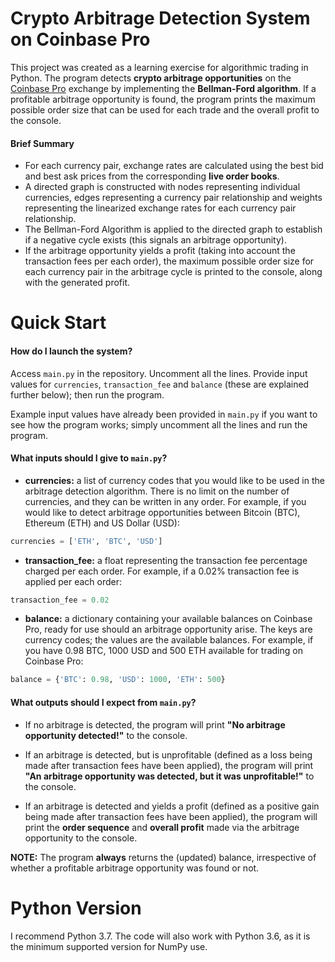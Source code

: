 # Crypto Arbitrage Detection System on Coinbase Pro


This project was created as a learning exercise for algorithmic trading in Python. The program detects **crypto arbitrage opportunities** on the [Coinbase Pro](https://pro.coinbase.com/) exchange by implementing the **Bellman-Ford algorithm**. If a profitable arbitrage opportunity is found, the program prints the maximum possible order size that can be used for each trade and the overall profit to the console. 

#### Brief Summary

* For each currency pair, exchange rates are calculated using the best bid and best ask prices from the corresponding **live order books**. 
* A directed graph is constructed with nodes representing individual currencies, edges representing a currency pair relationship and weights representing the linearized exchange rates for each currency pair relationship. 
* The Bellman-Ford Algorithm is applied to the directed graph to establish if a negative cycle exists (this signals an arbitrage opportunity).
* If the arbitrage opportunity yields a profit (taking into account the transaction fees per each order), the maximum possible order size for each currency pair in the arbitrage cycle is printed to the console, along with the generated profit. 

# Quick Start


#### How do I launch the system?

Access  `main.py` in the repository. Uncomment all the lines. Provide input values for `currencies`, `transaction_fee` and `balance` (these are explained further below); then run the program. 

Example input values have already been provided in `main.py` if you want to see how the program works; simply uncomment all the lines and run the program. 

#### What inputs should I give to `main.py`?

* **currencies:** a list of currency codes that you would like to be used in the arbitrage detection algorithm. There is no limit on the number of currencies, and they can be written in any order. For example, if you would like to detect arbitrage opportunities between Bitcoin (BTC), Ethereum (ETH) and US Dollar (USD):

```python
currencies = ['ETH', 'BTC', 'USD']
```

* **transaction_fee:** a float representing the transaction fee percentage charged per each order. For example, if a 0.02% transaction fee is applied per each order:

```python
transaction_fee = 0.02
```

* **balance:** a dictionary containing your available balances on Coinbase Pro, ready for use should an arbitrage opportunity arise. The keys are currency codes; the values are the available balances. For example, if you have 0.98 BTC, 1000 USD and 500 ETH available for trading on Coinbase Pro:

```python
balance = {'BTC': 0.98, 'USD': 1000, 'ETH': 500}
```

#### What outputs should I expect from `main.py`?

* If no arbitrage is detected, the program will print **"No arbitrage opportunity detected!"** to the console.
* If an arbitrage is detected, but is unprofitable (defined as a loss being made after transaction fees have been applied), the program will print  **"An arbitrage opportunity was detected, but it was unprofitable!"** to the console. 

* If an arbitrage is detected and yields a profit (defined as a positive gain being made after transaction fees have been applied), the program will print the **order sequence** and **overall profit** made via the arbitrage opportunity to the console.

**NOTE:** The program **always** returns the (updated) balance, irrespective of whether a profitable arbitrage opportunity was found or not.

# Python Version

I recommend Python 3.7. The code will also work with Python 3.6, as it is the minimum supported version for NumPy use.  
